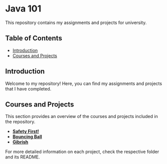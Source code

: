 # Java 101

This repository contains my assignments and projects for university.

## Table of Contents

- [Introduction](#introduction)
- [Courses and Projects](#courses-and-projects)

## Introduction

Welcome to my repository! Here, you can find my assignments and projects that I have completed. 

## Courses and Projects

This section provides an overview of the courses and projects included in the repository.

- [**Safety First!**](Assignment1)
- [**Bouncing Ball**](Assignment2)
- [**Gibrish**](Final-Project)

For more detailed information on each project, check the respective folder and its README.
